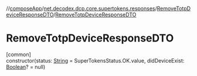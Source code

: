//[composeApp](../../../index.md)/[net.decodex.dcp.core.supertokens.responses](../index.md)/[RemoveTotpDeviceResponseDTO](index.md)/[RemoveTotpDeviceResponseDTO](-remove-totp-device-response-d-t-o.md)

# RemoveTotpDeviceResponseDTO

[common]\
constructor(status: [String](https://kotlinlang.org/api/latest/jvm/stdlib/kotlin/-string/index.html) = SuperTokensStatus.OK.value, didDeviceExist: [Boolean](https://kotlinlang.org/api/latest/jvm/stdlib/kotlin/-boolean/index.html)? = null)
